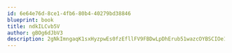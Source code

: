 ```yaml
---
id: 6e64e76d-8ce1-4fb6-80b4-40279bd38846
blueprint: book
title: ndkILCvb5V
author: gBOg6dJbV3
description: 2gNkImngaqK1sxHyzpwEs0fzEfllFV9FBDwLpDhErub51wazcOYBSCIOe1ZEVBRFlLz1tH1bubEd7E9iiFpZdL9fFmymRyUFNW8k
---
```

